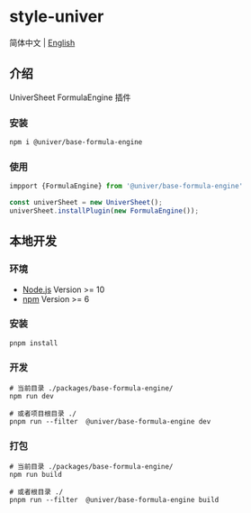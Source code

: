 # style-univer

简体中文 | [English](./README.md)

## 介绍

UniverSheet FormulaEngine 插件

### 安装

```bash
npm i @univer/base-formula-engine
```

### 使用

```js
impport {FormulaEngine} from '@univer/base-formula-engine'

const univerSheet = new UniverSheet();
univerSheet.installPlugin(new FormulaEngine());
```

## 本地开发

### 环境

-   [Node.js](https://nodejs.org/en/) Version >= 10
-   [npm](https://www.npmjs.com/) Version >= 6

### 安装

```
pnpm install
```

### 开发

```
# 当前目录 ./packages/base-formula-engine/
npm run dev

# 或者项目根目录 ./
pnpm run --filter  @univer/base-formula-engine dev
```

### 打包

```
# 当前目录 ./packages/base-formula-engine/
npm run build

# 或者根目录 ./
pnpm run --filter  @univer/base-formula-engine build
```

